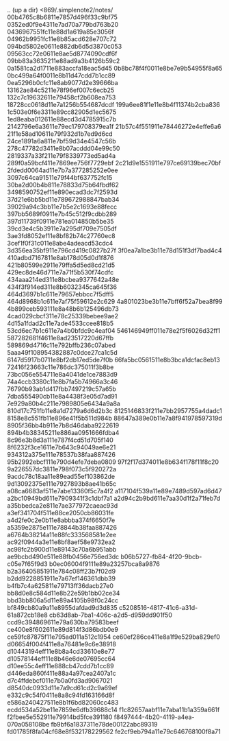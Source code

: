 .. (up a dir)
<869/.simplenote2/notes/
 00b4765c8b6811e7857d496f33c9bf75
 0352ed0f9e4311e7ad70a779bd763b20
 0436967551fc11e88d1a619a85e3056f
 04962b9951fc11e8b85acd628e707c72
 094bd5802e0611e882db6d5d3870c053
 09563cc72e0611e8ae5d8774090cdf6f
 09bb83a3635211e88ad9a3b4126b59c2
 0a1581ca2d1711e883accfa18eac5d45
 0b8bc78f4f0011e8be7e9b54955f8a65
 0bc499a64f0011e8b11d47cdd7b1cc89
 0ea5296b0cfc11e8ab9077d2e39666ba
 13162ae84c5211e78f96ef007c6ecb25
 132c7c19632611e79458cf2b608ea753
 18728cc0618d11e7a1256b554687dcdf
 199a6ee81f1e11e8b4f11374b2cba836
 1c503e0f6e3311e89cc82905d1ec5675
 1ed8eaba012611e88ecd3d4785915c7b
 2142796e6a3611e79ec179708379ea1f
 21b57c4f551911e78446272e4effe6a6
 21f1e58ad10611e79f932d1b7ed9d6cd
 24ce1891a6a811e7bf59d34e4547c56b
 278c47782d3411e8b07acddd04e99c50
 2819337a33f211e79f8339773ed5ad4a
 289f0a59bcf411e7869ee756f7729ebf
 2c21d9e1551911e797ce69139bec70bf
 2fdedd0064ad11e7b7a377285252e0ee
 3097c64ca91511e79f44bf637752fc15
 30ba2d00b4b811e78833d75b64fbdf62
 3498590752ef11e890ecad3dc7f2593d
 37d21e6bb5bd11e789672988847bab34
 39029a94c3bb11e7b5e2c1693e88fecc
 397bb5689f0911e7b45c512f9cdbb289
 397d11739f0911e781ea014850b5be35
 39cd3e4c5b3911e7a295df709e7505df
 3ae3fd8052ef11e8bf82b74c27760ec8
 3cef1f0f31c011e8abe4adeacd53cdc4
 3d356ea35bf911e796cd419c0827b27f
 3f0ea7a1be3b11e78d151f3df7bad4c4
 410adbd7167811e8ab178d05d0d1f876
 421b80599e2911e79ffa5d5ed8cd21d5
 429ec8de46d711e7a71f5b530f74cdfc
 434aaa214ed311e8bcbea9377642a48e
 434f3f914ed311e8b6032345ca645f36
 464d3697b1c611e79657ebbcc7f5dff5
 464d8968b1c611e7af75f59612e2c629
 4a801023be3b11e7bff6f52a7bea8f99
 4b899ceb593111e8a48b6b125496db73
 4cad029cbcf311e78c25339bebee9ae2
 4d15a1fdad2c11e7ade4533ccee818b5
 53cd6ec7b1c611e7a4b0bfdc9c4eaf04
 546146949ff011e78e2f5f6026d32ff1
 587282681f4611e8ad23517220d67ffb
 589869d4716c11e792bffb236c07abed
 5aaa49f108954382887c0dce27ca1c5d
 6147d5917b0711e8bf2db17ed5de7f0b
 66fa5bc0561511e8b3bca1dcfac8eb13
 72416f23663c11e786dc375011f3b8be
 73bc056e554711e8a4041de1ce7883d9
 74a4ccb3380c11e8b7fa5b74966a3c46
 76790b93ab1d417fbb7497219c57a65b
 7dba555490cb11e8a4438f3e05d7ad91
 7e929a80b4c211e7989805e6434a9a8a
 810d17c751fb11e8a1d7279a6d6d2b3c
 8125146833f211e7bb2957755a4dadc1
 8158e8c551fb11e896e41f5b511d984b
 88647a389e0b11e7a8f941978597319d
 8905f36bb4b911e7b8d46daba9222619
 894b4b38345211e886aa0951666fdba4
 8c96e3b8d3a111e787f4cd51d705f140
 8f6232f3ce1611e7b643c94049ae6e21
 934312a375e111e78537b38faa887426
 95b2992ebcf111e790d4efe7deba0809
 97f2f17d374011e8b634f178f11f8c20
 9a226557dc3811e798f073c5f920272a
 9acdc78c18aa11e89ead55ef103862de
 9d13092375e111e7927893b8ae41b65c
 a08ca6683af511e7abe13360f5c7a4f2
 a117104f539a11e89e7489d597ad6d47
 a2bc10949bd611e7909341f3c1dbf7a1
 a2d94c2b9bd611e7aa30d1f2a71feb7d
 a35bbedca2e811e7ae377972caeac93d
 a3ef341704f511e88ce2050cb86031fe
 a4d2fe0c2e0b11e8abbba374f6650f7e
 a5359e2875e111e78844b38faa887426
 a6764b38214a11e88fc333568581e2ee
 ac92f0944a3e11e8bf8aef58e9732ea2
 ac98fc2b900d11e89143c70a6b951abb
 ae9bcbd490e511e88fb0456e756ed3dc
 b06b5727-fb84-4f20-9bcb-c05e7f65f9d3
 b0ec06004f9111e89a23257bca8a9876
 b2a36405851911e784c08ff23b7f02d9
 b2dd9228851911e7a67ef146361dbb39
 b4fb7c4a625811e79713ff36dacb27e0
 bb8d0e8c584d11e8b22e59b1bb02ce34
 bbd3bb806a5d11e89a4105b98f0c24cc
 bf849cb80a9a11e8955dafdad9d3d835
 c5208516-4817-41c6-a31d-61a872cb18e8
 cb63d8ab-7ba1-406c-a2d5-d959dd901f50
 ccd9c394869611e79a630ba79583beef
 ce400e8f602611e89d814f3d86bdb0e9
 ce59fc87875f11e795ad011a512c1954
 ce60ef286ce411e8a1f9e529ba829ef0
 d06654f004f411e8a76481e9c6e38918
 d10443194eff11e8b8a4cd33610e8e77
 d10578144eff11e8b46e6de07695cc64
 d10ee55c4eff11e888cb47cdd7b1cc89
 d446eda860f411e88a4a97cea2407a1c
 d7c4ffdebcf011e7b0a0fd3ad9067021
 d8540dc0933d11e7a9cd61cd2c9a69ef
 e332c9c54f0411e8a8c94fd163166d8f
 e586a240427511e8b1f6bd82060cc483
 ecdd534a52be11e7859e6dfb39688c14
 f1c82657aabf11e7aba11b1a359a661f
 f2fbee5e552911e79914bd5fce391180
 f8497444-4b20-4119-a4ea-070a058108be
 fb9bf6a1837311e78de00122abc89319
 fd01785f8fa04cf68e8f532178229562
 fe2cf9eb794a11e79c646768100f8a71
